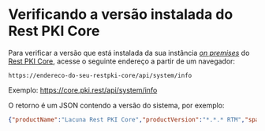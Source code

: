 ﻿# Verificando a versão instalada do Rest PKI Core

Para verificar a versão que está instalada da sua instância [*on premises*](index.md) do [Rest PKI Core](../index.md),
acesse o seguinte endereço a partir de um navegador:

```
https://endereco-do-seu-restpki-core/api/system/info
```

Exemplo: https://core.pki.rest/api/system/info

O retorno é um JSON contendo a versão do sistema, por exemplo:

```json
{"productName":"Lacuna Rest PKI Core","productVersion":"*.*.* RTM","spaVersion":"*.*.*","timestamp":"..."}
```
